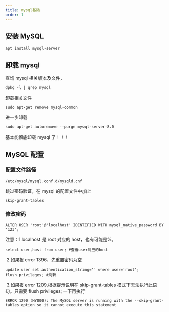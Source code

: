 ```yaml
---
title: mysql基础
order: 1
---
```


## 安装 MySQL

```shell
apt install mysql-server
```

## 卸载 mysql

查询 mysql 相关版本及文件，

```
dpkg -l | grep mysql
```

卸载相关文件

```shell
sudo apt-get remove mysql-common
```

进一步卸载

```shell
sudo apt-get autoremove --purge mysql-server-8.0
```

基本能彻底卸载 mysql 了！！！

## MySQL 配置

### 配置文件路径

```shell
/etc/mysql/mysql.conf.d/mysqld.cnf
```

跳过密码验证，在 mysql 的配置文件中加上

```shell
skip-grant-tables
```

### 修改密码

```mysql
ALTER USER 'root'@'localhost' IDENTIFIED WITH mysql_native_password BY '123';
```

注意：1.localhost 是 root 对应的 host，也有可能是%。

```mysql
select user,host from user; #查看user对应的host
```

​ 2.如果报 error 1396，先重置密码为空

```mysql
update user set authentication_string='' where user='root';
flush privileges; #刷新
```

​ 3.如果报 error 1209,根据提示说明在 skip-grant-tables 模式下无法执行此语句。只需要 flush privileges; 一下再执行

```shell
ERROR 1290 (HY000): The MySQL server is running with the --skip-grant-tables option so it cannot execute this statement
```
